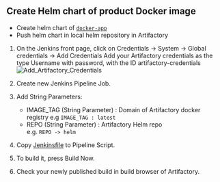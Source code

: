 ## Create Helm chart of product Docker image
* Create helm chart of [`docker-app`](Chart_README.md) 
* Push helm chart in local helm repository in Artifactory

1.  On the Jenkins front page, click on Credentials -> System -> Global credentials -> Add Credentials
    Add your Artifactory credentials as the type Username with password, with the ID artifactory-credentials 
    ![Add_Artifactory_Credentials](../images/Add_Credentials.png)
    
2.  Create new Jenkins Pipeline Job.

3.  Add String Parameters:
    *   IMAGE_TAG (String Parameter) : Domain of Artifactory docker registry 
		e.g `IMAGE_TAG : latest`
    *   REPO (String Parameter) : Artifactory Helm repo<Br>
        e.g. `REPO -> helm`
    	
4.  Copy [Jenkinsfile](Jenkinsfile) to Pipeline Script.

5.  To build it, press Build Now.

6.  Check your newly published build in build browser of Artifactory.
